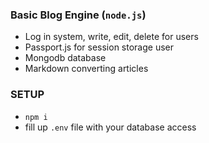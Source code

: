 ### Basic Blog Engine (`node.js`)

- Log in system, write, edit, delete for users
- Passport.js for session storage user
- Mongodb database
- Markdown converting articles

### SETUP

- `npm i`
- fill up `.env` file with your database access

